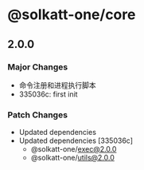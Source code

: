 # @solkatt-one/core

## 2.0.0

### Major Changes

- 命令注册和进程执行脚本
- 335036c: first init

### Patch Changes

- Updated dependencies
- Updated dependencies [335036c]
  - @solkatt-one/exec@2.0.0
  - @solkatt-one/utils@2.0.0
